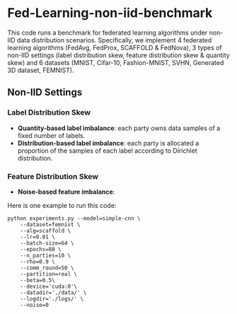 # Fed-Learning-non-iid-benchmark

This code runs a benchmark for federated learning algorithms under non-IID data distribution scenarios. Specifically, we implement 4 federated learning algorithms (FedAvg, FedProx, SCAFFOLD & FedNova), 3 types of non-IID settings (label distribution skew, feature distribution skew & quantity skew) and 6 datasets (MNIST, Cifar-10, Fashion-MNIST, SVHN, Generated 3D dataset, FEMNIST).

## Non-IID Settings
### Label Distribution Skew
* **Quantity-based label imbalance**: each party owns data samples of a fixed number of labels.
* **Distribution-based label imbalance**: each party is allocated a proportion of the samples of each label according to Dirichlet distribution.
### Feature Distribution Skew
* **Noise-based feature imbalance**: 

Here is one example to run this code:
```
python experiments.py --model=simple-cnn \
    --dataset=femnist \
    --alg=scaffold \
    --lr=0.01 \
    --batch-size=64 \
    --epochs=80 \
    --n_parties=10 \
    --rho=0.9 \
    --comm_round=50 \
    --partition=real \
    --beta=0.5\
    --device='cuda:0'\
    --datadir='./data/' \
    --logdir='./logs/' \
    --noise=0
```

